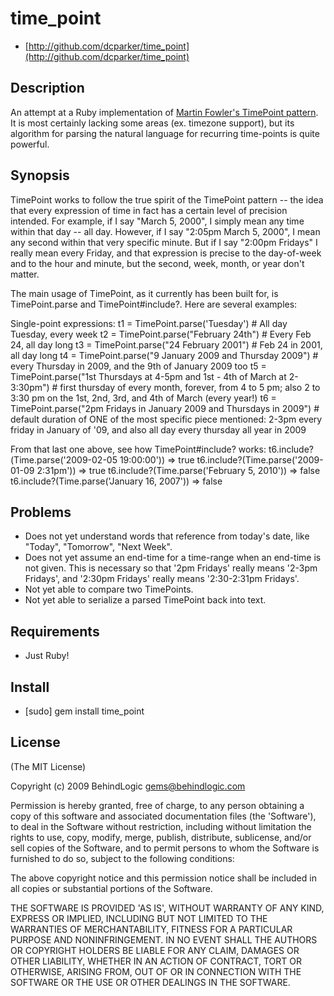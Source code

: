 # time_point #

* [http://github.com/dcparker/time_point](http://github.com/dcparker/time_point)

## Description ##

An attempt at a Ruby implementation of [Martin Fowler's TimePoint pattern](http://martinfowler.com/ap2/timePoint.html). It is most certainly lacking some areas (ex. timezone support), but its algorithm for parsing the natural language for recurring time-points is quite powerful.

## Synopsis ##

TimePoint works to follow the true spirit of the TimePoint pattern -- the idea that every expression of time in fact has a certain level of precision intended. For example, if I say "March 5, 2000", I simply mean any time within that day -- all day. However, if I say "2:05pm March 5, 2000", I mean any second within that very specific minute. But if I say "2:00pm Fridays" I really mean every Friday, and that expression is precise to the day-of-week and to the hour and minute, but the second, week, month, or year don't matter.

The main usage of TimePoint, as it currently has been built for, is TimePoint.parse and TimePoint#include?. Here are several examples:

Single-point expressions:
	t1 = TimePoint.parse('Tuesday') # All day Tuesday, every week
	t2 = TimePoint.parse("February 24th") # Every Feb 24, all day long
	t3 = TimePoint.parse("24 February 2001") # Feb 24 in 2001, all day long
	t4 = TimePoint.parse("9 January 2009 and Thursday 2009") # every Thursday in 2009, and the 9th of January 2009 too
	t5 = TimePoint.parse("1st Thursdays at 4-5pm and 1st - 4th of March at 2-3:30pm") # first thursday of every month, forever, from 4 to 5 pm; also 2 to 3:30 pm on the 1st, 2nd, 3rd, and 4th of March (every year!)
	t6 = TimePoint.parse("2pm Fridays in January 2009 and Thursdays in 2009") # default duration of ONE of the most specific piece mentioned: 2-3pm every friday in January of '09, and also all day every thursday all year in 2009

From that last one above, see how TimePoint#include? works:
	t6.include?(Time.parse('2009-02-05 19:00:00')) => true
	t6.include?(Time.parse('2009-01-09 2:31pm')) => true
	t6.include?(Time.parse('February 5, 2010')) => false
	t6.include?(Time.parse('January 16, 2007')) => false

## Problems ##

* Does not yet understand words that reference from today's date, like "Today", "Tomorrow", "Next Week".
* Does not yet assume an end-time for a time-range when an end-time is not given. This is necessary so that '2pm Fridays' really means '2-3pm Fridays', and '2:30pm Fridays' really means '2:30-2:31pm Fridays'.
* Not yet able to compare two TimePoints.
* Not yet able to serialize a parsed TimePoint back into text.

## Requirements ##

* Just Ruby!

## Install ##

* [sudo] gem install time_point

## License ##

(The MIT License)

Copyright (c) 2009 BehindLogic <gems@behindlogic.com>

Permission is hereby granted, free of charge, to any person obtaining
a copy of this software and associated documentation files (the
'Software'), to deal in the Software without restriction, including
without limitation the rights to use, copy, modify, merge, publish,
distribute, sublicense, and/or sell copies of the Software, and to
permit persons to whom the Software is furnished to do so, subject to
the following conditions:

The above copyright notice and this permission notice shall be
included in all copies or substantial portions of the Software.

THE SOFTWARE IS PROVIDED 'AS IS', WITHOUT WARRANTY OF ANY KIND,
EXPRESS OR IMPLIED, INCLUDING BUT NOT LIMITED TO THE WARRANTIES OF
MERCHANTABILITY, FITNESS FOR A PARTICULAR PURPOSE AND NONINFRINGEMENT.
IN NO EVENT SHALL THE AUTHORS OR COPYRIGHT HOLDERS BE LIABLE FOR ANY
CLAIM, DAMAGES OR OTHER LIABILITY, WHETHER IN AN ACTION OF CONTRACT,
TORT OR OTHERWISE, ARISING FROM, OUT OF OR IN CONNECTION WITH THE
SOFTWARE OR THE USE OR OTHER DEALINGS IN THE SOFTWARE.
